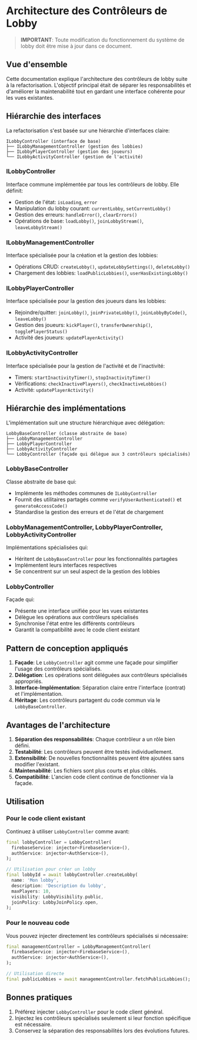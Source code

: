# Architecture des Contrôleurs de Lobby

> **IMPORTANT**: Toute modification du fonctionnement du système de lobby doit être mise à jour dans ce document.

## Vue d'ensemble

Cette documentation explique l'architecture des contrôleurs de lobby suite à la refactorisation. L'objectif principal était de séparer les responsabilités et d'améliorer la maintenabilité tout en gardant une interface cohérente pour les vues existantes.

## Hiérarchie des interfaces

La refactorisation s'est basée sur une hiérarchie d'interfaces claire:

```
ILobbyController (interface de base)
├── ILobbyManagementController (gestion des lobbies)
├── ILobbyPlayerController (gestion des joueurs)
└── ILobbyActivityController (gestion de l'activité)
```

### ILobbyController

Interface commune implémentée par tous les contrôleurs de lobby. Elle définit:

- Gestion de l'état: `isLoading`, `error`
- Manipulation du lobby courant: `currentLobby`, `setCurrentLobby()`
- Gestion des erreurs: `handleError()`, `clearErrors()`
- Opérations de base: `loadLobby()`, `joinLobbyStream()`, `leaveLobbyStream()`

### ILobbyManagementController

Interface spécialisée pour la création et la gestion des lobbies:

- Opérations CRUD: `createLobby()`, `updateLobbySettings()`, `deleteLobby()`
- Chargement des lobbies: `loadPublicLobbies()`, `userHasExistingLobby()`

### ILobbyPlayerController

Interface spécialisée pour la gestion des joueurs dans les lobbies:

- Rejoindre/quitter: `joinLobby()`, `joinPrivateLobby()`, `joinLobbyByCode()`, `leaveLobby()`
- Gestion des joueurs: `kickPlayer()`, `transferOwnership()`, `togglePlayerStatus()`
- Activité des joueurs: `updatePlayerActivity()`

### ILobbyActivityController

Interface spécialisée pour la gestion de l'activité et de l'inactivité:

- Timers: `startInactivityTimer()`, `stopInactivityTimer()`
- Vérifications: `checkInactivePlayers()`, `checkInactiveLobbies()`
- Activité: `updatePlayerActivity()`

## Hiérarchie des implémentations

L'implémentation suit une structure hiérarchique avec délégation:

```
LobbyBaseController (classe abstraite de base)
├── LobbyManagementController
├── LobbyPlayerController
├── LobbyActivityController
└── LobbyController (façade qui délègue aux 3 contrôleurs spécialisés)
```

### LobbyBaseController

Classe abstraite de base qui:

- Implémente les méthodes communes de `ILobbyController`
- Fournit des utilitaires partagés comme `verifyUserAuthenticated()` et `generateAccessCode()`
- Standardise la gestion des erreurs et de l'état de chargement

### LobbyManagementController, LobbyPlayerController, LobbyActivityController

Implémentations spécialisées qui:

- Héritent de `LobbyBaseController` pour les fonctionnalités partagées
- Implémentent leurs interfaces respectives
- Se concentrent sur un seul aspect de la gestion des lobbies

### LobbyController

Façade qui:

- Présente une interface unifiée pour les vues existantes
- Délègue les opérations aux contrôleurs spécialisés
- Synchronise l'état entre les différents contrôleurs
- Garantit la compatibilité avec le code client existant

## Pattern de conception appliqués

1. **Façade**: Le `LobbyController` agit comme une façade pour simplifier l'usage des contrôleurs spécialisés.
2. **Délégation**: Les opérations sont déléguées aux contrôleurs spécialisés appropriés.
3. **Interface-Implémentation**: Séparation claire entre l'interface (contrat) et l'implémentation.
4. **Héritage**: Les contrôleurs partagent du code commun via le `LobbyBaseController`.

## Avantages de l'architecture

1. **Séparation des responsabilités**: Chaque contrôleur a un rôle bien défini.
2. **Testabilité**: Les contrôleurs peuvent être testés individuellement.
3. **Extensibilité**: De nouvelles fonctionnalités peuvent être ajoutées sans modifier l'existant.
4. **Maintenabilité**: Les fichiers sont plus courts et plus ciblés.
5. **Compatibilité**: L'ancien code client continue de fonctionner via la façade.

## Utilisation

### Pour le code client existant

Continuez à utiliser `LobbyController` comme avant:

```dart
final lobbyController = LobbyController(
  firebaseService: injector<FirebaseService>(),
  authService: injector<AuthService>(),
);

// Utilisation pour créer un lobby
final lobbyId = await lobbyController.createLobby(
  name: 'Mon lobby',
  description: 'Description du lobby',
  maxPlayers: 10,
  visibility: LobbyVisibility.public,
  joinPolicy: LobbyJoinPolicy.open,
);
```

### Pour le nouveau code

Vous pouvez injecter directement les contrôleurs spécialisés si nécessaire:

```dart
final managementController = LobbyManagementController(
  firebaseService: injector<FirebaseService>(),
  authService: injector<AuthService>(),
);

// Utilisation directe
final publicLobbies = await managementController.fetchPublicLobbies();
```

## Bonnes pratiques

1. Préférez injecter `LobbyController` pour le code client général.
2. Injectez les contrôleurs spécialisés seulement si leur fonction spécifique est nécessaire.
3. Conservez la séparation des responsabilités lors des évolutions futures.
